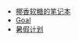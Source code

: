 
- [椰香软糖的笔记本](https://www.withoutfire.top/index.html)
- [Goal](./planandsummary/plan/梦想.html) 
- [暑假计划](./planandsummary/plan/大四前暑假计划.html)
